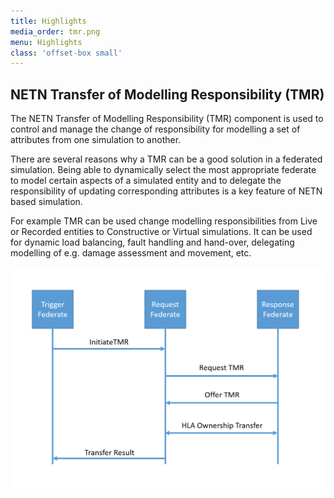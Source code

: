 ```yaml
---
title: Highlights
media_order: tmr.png
menu: Highlights
class: 'offset-box small'
---
```


## NETN Transfer of Modelling Responsibility (TMR)

The NETN Transfer of Modelling Responsibility (TMR) component is used to control and manage the change of responsibility for modelling a set of attributes from one simulation to another. 

There are several reasons why a TMR can be a good solution in a federated simulation. Being able to dynamically select the most appropriate federate to model certain aspects of a simulated entity and to delegate the responsibility of updating corresponding attributes is a key feature of NETN based simulation.

For example TMR can be used change modelling responsibilities from Live or Recorded entities to Constructive or Virtual simulations. It can be used for dynamic load balancing, fault handling and hand-over, delegating modelling of e.g. damage assessment and movement, etc.

![](tmr.png)